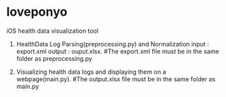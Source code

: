 # loveponyo
iOS health data visualization tool

1. HealthData Log Parsing(preprocessing.py) and Normalization input : export.xml output : ouput.xlsx.
   #The export.xml file must be in the same folder as preprocessing.py

2. Visualizing health data logs and displaying them on a webpage(main.py).
   #The output.xlsx file must be in the same folder as main.py
